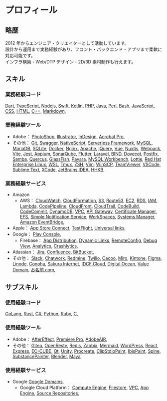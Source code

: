 # プロフィール

## 略歴

2012 年からエンジニア・クリエイターとして活動しています。  
設計から運用まで実務経験があり、フロント・バックエンド・アプリまで柔軟に対応可能です。  
インフラ構築・Web/DTP デザイン・2D/3D 素材制作も行えます。

## スキル

### 業務経験コード  

  [Dart](https://dart.dev/guides),
  [TypeScript](https://www.typescriptlang.org/docs/),
  [Nodejs](https://nodejs.org/docs/latest/api/),
  [Swift](https://developer.apple.com/documentation/swift),
  [Kotlin](https://kotlinlang.org/docs/home.html),
  [PHP](https://www.php.net/docs.php),
  [Java](https://www.oracle.com/jp/java/technologies/documentation.html),
  [Perl](https://www.perl.org/docs.html),
  [Bash](https://www.gnu.org/software/bash/manual/bash.html),
  [JavaScript](https://developer.mozilla.org/ja/docs/Web/JavaScript/Reference),
  [CSS](https://developer.mozilla.org/ja/docs/Web/CSS),
  [HTML](https://developer.mozilla.org/ja/docs/Web/HTML),
  [C++](https://cpprefjp.github.io/),
  [Markdown](https://daringfireball.net/projects/markdown/syntax),

### 業務経験ツール

- Adobe：
  [PhotoShop](https://www.adobe.com/products/photoshop.html),
  [Illustrator](https://www.adobe.com/products/illustrator.html),
  [InDesign](https://www.adobe.com/products/indesign.html),
  [Acrobat Pro](https://www.adobe.com/acrobat.html),
- その他：
  [Git](https://git-scm.com/),
  [Swagger](https://swagger.io/),
  [NativeScript](https://nativescript.org/),
  [Serverless Framework](https://www.serverless.com/),
  [MySQL](https://dev.mysql.com/doc/),
  [MariaDB](https://mariadb.com/kb/en/),
  [SQLite](https://www.sqlite.org/docs.html),
  [Docker](https://docs.docker.com/),
  [Nginx](https://nginx.org/en/docs/),
  [Apache](https://httpd.apache.org/docs/),
  [jQuery](https://jquery.com/),
  [Vue](https://vuejs.org/),
  [Nuxtjs](https://nuxt.com/),
  [Webpack](https://webpack.js.org/),
  [Vite](https://vitejs.dev/),
  [Jest](https://jestjs.io/),
  [Appium](http://appium.io/),
  [SonarQube](https://www.sonarqube.org/),
  [Flutter](https://flutter.dev/docs),
  [Laravel](https://laravel.com/docs/),
  [BIND](https://www.isc.org/bind/),
  [Dovecot](https://www.dovecot.org/),
  [Postfix](http://www.postfix.org/documentation.html),
  [Samba](https://www.samba.org/),
  [Quercus](https://caucho.com/products/resin),
  [GlassFish](https://javaee.github.io/glassfish/documentation),
  [Payara](https://www.payara.fish/),
  [MySQL Workbench](https://www.mysql.com/jp/products/workbench/),
  [Lottie](https://airbnb.design/lottie/),
  [Red Hat Enterprise Linux](https://www.redhat.com/ja/technologies/linux-platforms/enterprise-linux),
  [WSL](https://learn.microsoft.com/ja-jp/windows/wsl/),
  [Tmux](https://github.com/tmux/tmux/wiki),
  [ZSH](https://www.zsh.org/),
  [Vim](https://www.vim.org/),
  [WinSCP](https://winscp.net/eng/docs/),
  [TeamViewer](https://www.teamviewer.com/),
  [VSCode](https://code.visualstudio.com/),
  [Sublime Text](https://www.sublimetext.com/),
  [XCode](https://developer.apple.com/documentation/xcode/),
  [JetBrains IDEA](https://www.jetbrains.com/idea/),
  [HHKB](https://happyhackingkb.com/jp/),

### 業務経験サービス

- Amazon
  - AWS：
    [CloudWatch](https://aws.amazon.com/cloudwatch/),
    [CloudFormation](https://aws.amazon.com/cloudformation/),
    [S3](https://aws.amazon.com/s3/),
    [Route53](https://aws.amazon.com/route53/),
    [EC2](https://aws.amazon.com/ec2/),
    [RDS](https://aws.amazon.com/rds/),
    [IAM](https://aws.amazon.com/iam/),
    [Lambda](https://aws.amazon.com/lambda/),
    [CodePipeline](https://aws.amazon.com/codepipeline/),
    [CloudFront](https://aws.amazon.com/cloudfront/),
    [CloudTrail](https://aws.amazon.com/cloudtrail/),
    [CodeBuild](https://aws.amazon.com/codebuild/),
    [CodeCommit](https://aws.amazon.com/codecommit/),
    [DynamoDB](https://aws.amazon.com/dynamodb/),
    [VPC](https://aws.amazon.com/vpc/),
    [API Gateway](https://aws.amazon.com/api-gateway/),
    [Certificate Manager](https://aws.amazon.com/certificate-manager/),
    [EFS](https://aws.amazon.com/efs/),
    [Simple Notification Service](https://aws.amazon.com/sns/),
    [WorkSpaces](https://aws.amazon.com/workspaces/),
    [Systems Manager](https://aws.amazon.com/systems-manager/),
    [Amazon EventBridge](https://aws.amazon.com/eventbridge/),
- Apple：
  [App Store Connect](https://developer.apple.com/app-store-connect/),
  [TestFlight](https://developer.apple.com/testflight/),
  [Universal links](https://developer.apple.com/ios/universal-links/),
- Google：
  [Play Console](https://developer.android.com/distribute/console),
  - Firebase：
    [App Distribution](https://firebase.google.com/products/app-distribution),
    [Dynamic Links](https://firebase.google.com/docs/dynamic-links),
    [RemoteConfig](https://firebase.google.com/products/remote-config),
    [Debug View](https://firebase.google.com/docs/analytics/debugview),
    [Analytics](https://firebase.google.com/products/analytics),
    [Crashlytics](https://firebase.google.com/products/crashlytics),
- Atlassian：
  [Jira](https://www.atlassian.com/software/jira),
  [Confluence](https://www.atlassian.com/software/confluence),
  [BitBucket](https://bitbucket.org/TransAssist/workspace/overview/),
- その他：
  [Slack](https://slack.com/),
  [Chatwork](https://go.chatwork.com/),
  [Redmine](https://redmine.jp/),
  [Twilio](https://www.twilio.com/),
  [Cacoo](https://cacoo.com/),
  [Miro](https://miro.com/),
  [Kintone](https://kintone.cybozu.co.jp/),
  [Figma](https://www.figma.com/),
  [Linode](https://www.linode.com/),
  [Conoha](https://www.conoha.jp/),
  [Sakura Internet](https://www.sakura.ad.jp/),
  [IDCF Cloud](https://www.idcf.jp/cloud/idcfcloud.html),
  [Digital Ocean](https://www.digitalocean.com/),
  [Value Domain](https://www.value-domain.com/),
  [お名前.com](https://www.onamae.com/),

## サブスキル

### 使用経験コード

  [GoLang](https://go.dev/doc/),
  [Rust](https://doc.rust-lang.org/std/index.html),
  [C#](https://learn.microsoft.com/ja-jp/dotnet/csharp/),
  [Python](https://docs.python.org/),
  [Ruby](https://www.ruby-lang.org/ja/documentation/),
  [C](https://learn.microsoft.com/ja-jp/cpp/c-language/),

### 使用経験ツール

- Adobe：
  [AfterEffect](https://www.adobe.com/products/aftereffects.html),
  [Premiere Pro](https://www.adobe.com/products/premiere.html),
  [AdobeAIR](https://helpx.adobe.com/air.html),
- その他：
  [Gitea](https://about.gitea.com/),
  [OpenResty](https://openresty.org/en/),
  [Redis](https://redis.io/documentation),
  [Zabbix](https://www.zabbix.com/documentation),
  [Mermaid](https://mermaid-js.github.io/mermaid/#/),
  [WordPress](https://wordpress.org/support/),
  [React](https://ja.react.dev/),
  [Express](https://expressjs.com/),
  [EC-CUBE](https://www.ec-cube.net/),
  [Qt](https://www.qt.io/),
  [Unity](https://docs.unity3d.com/Manual/index.html),
  [Procreate](https://procreate.com/),
  [ClipStdioPaint](https://www.clipstudio.net/ja/),
  [IbisPaint](https://ibispaint.com/about.jsp),
  [Spine](https://ja.esotericsoftware.com/),
  [SubstancePainter](https://docs.substance3d.com/spainter/),
  [Blender](https://blender.org/),
  [Maya](https://www.autodesk.co.jp/products/maya/overview?term=1-YEAR&tab=subscription),

### 使用経験サービス

- Google
  [Google Domains](https://domains.google/intl/ja_jp/),
  - Google Cloud Platform：
    [Compute Engine](https://cloud.google.com/compute/),
    [Filestore](https://cloud.google.com/filestore/),
    [VPC](https://cloud.google.com/vpc/),
    [App Engine](https://cloud.google.com/appengine/),
    [Source Repositories](https://cloud.google.com/source-repositories/),
